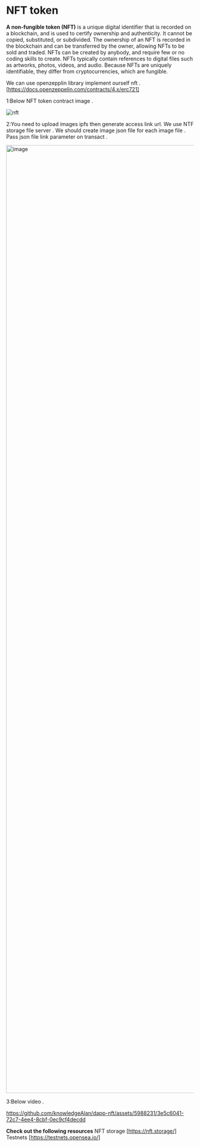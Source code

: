 # NFT token

 **A non-fungible token (NFT)** is a unique digital identifier that is recorded on a blockchain, and is used to certify ownership and authenticity. It cannot be copied, substituted, or subdivided. The ownership of an NFT is recorded in the blockchain and can be transferred by the owner, allowing NFTs to be sold and traded. NFTs can be created by anybody, and require few or no coding skills to create. NFTs typically contain references to digital files such as artworks, photos, videos, and audio. Because NFTs are uniquely identifiable, they differ from cryptocurrencies, which are fungible.

We can use openzepplin library implement ourself nft . [https://docs.openzeppelin.com/contracts/4.x/erc721]

1:Below NFT token contract image .


![nft](https://github.com/knowledgeAlan/dapp-nft/assets/5988231/57254a7e-d695-43db-9bd8-7bbe45588895)

2:You need to upload images ipfs then generate access link url. We use NTF storage file server . We should create image json file for each image file . Pass json file link parameter on transact .

<img width="2539" alt="image" src="https://github.com/knowledgeAlan/dapp-nft/assets/5988231/7fb3ba45-c7be-406f-a248-63c79ed7254d">

3:Below video .



https://github.com/knowledgeAlan/dapp-nft/assets/5988231/3e5c6041-72c7-4ee4-8cbf-0ec9cf4decdd



**Check out the following resources**
NFT storage [https://nft.storage/]
Testnets [https://testnets.opensea.io/]
